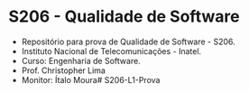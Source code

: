# S206 - Qualidade de Software

- Repositório para prova de Qualidade de Software - S206.
- Instituto Nacional de Telecomunicações - Inatel.
- Curso: Engenharia de Software.
- Prof. Christopher Lima
- Monitor: Ítalo Moura#   S 2 0 6 - L 1 - P r o v a  
 
